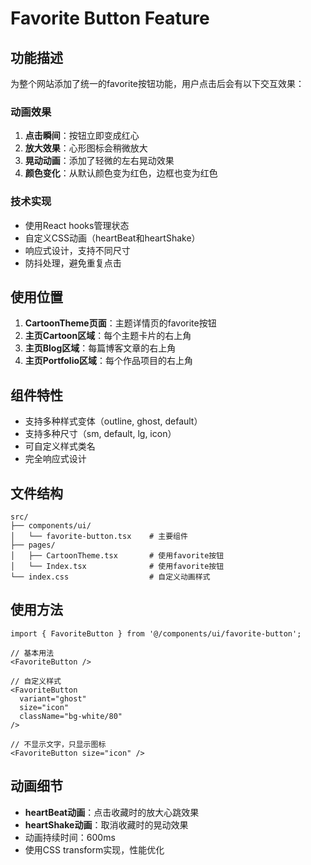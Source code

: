 # Favorite Button Feature

## 功能描述
为整个网站添加了统一的favorite按钮功能，用户点击后会有以下交互效果：

### 动画效果
1. **点击瞬间**：按钮立即变成红心
2. **放大效果**：心形图标会稍微放大
3. **晃动动画**：添加了轻微的左右晃动效果
4. **颜色变化**：从默认颜色变为红色，边框也变为红色

### 技术实现
- 使用React hooks管理状态
- 自定义CSS动画（heartBeat和heartShake）
- 响应式设计，支持不同尺寸
- 防抖处理，避免重复点击

## 使用位置
1. **CartoonTheme页面**：主题详情页的favorite按钮
2. **主页Cartoon区域**：每个主题卡片的右上角
3. **主页Blog区域**：每篇博客文章的右上角
4. **主页Portfolio区域**：每个作品项目的右上角

## 组件特性
- 支持多种样式变体（outline, ghost, default）
- 支持多种尺寸（sm, default, lg, icon）
- 可自定义样式类名
- 完全响应式设计

## 文件结构
```
src/
├── components/ui/
│   └── favorite-button.tsx    # 主要组件
├── pages/
│   ├── CartoonTheme.tsx       # 使用favorite按钮
│   └── Index.tsx              # 使用favorite按钮
└── index.css                  # 自定义动画样式
```

## 使用方法
```tsx
import { FavoriteButton } from '@/components/ui/favorite-button';

// 基本用法
<FavoriteButton />

// 自定义样式
<FavoriteButton 
  variant="ghost" 
  size="icon" 
  className="bg-white/80"
/>

// 不显示文字，只显示图标
<FavoriteButton size="icon" />
```

## 动画细节
- **heartBeat动画**：点击收藏时的放大心跳效果
- **heartShake动画**：取消收藏时的晃动效果
- 动画持续时间：600ms
- 使用CSS transform实现，性能优化
